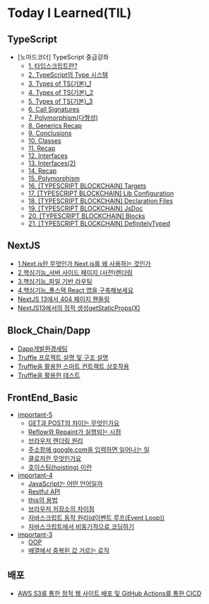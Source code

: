 # Today I Learned(TIL)

## TypeScript
* [노마드코더] TypeScript 중급강좌
  * [1. 타입스크립트란?](https://github.com/yuhyeon99/TIL/blob/master/TypeScript/1.%20%ED%83%80%EC%9E%85%EC%8A%A4%ED%81%AC%EB%A6%BD%ED%8A%B8%EB%9E%80.md)
  * [2. TypeScript의 Type 시스템](https://github.com/yuhyeon99/TIL/blob/master/TypeScript/2.%20TypeScript%20%EC%9D%98%20Type%20%EC%8B%9C%EC%8A%A4%ED%85%9C.md)
  * [3. Types of TS(기본)_1](https://github.com/yuhyeon99/TIL/blob/master/TypeScript/3.%20Types%20of%20TS(%EA%B8%B0%EB%B3%B8)_1.md)
  * [4. Types of TS(기본)_2](https://github.com/yuhyeon99/TIL/blob/master/TypeScript/4.%20Types%20of%20TS(%EA%B8%B0%EB%B3%B8)_2.md)
  * [5. Types of TS(기본)_3](https://github.com/yuhyeon99/TIL/blob/master/TypeScript/5.%20Types%20of%20TS(%EA%B8%B0%EB%B3%B8)_3.md)
  * [6. Call Signatures](https://github.com/yuhyeon99/TIL/blob/master/TypeScript/6.%20Call%20Signatures.md)
  * [7. Polymorphism(다형성)](https://github.com/yuhyeon99/TIL/blob/master/TypeScript/7.%20Polymorphism(%EB%8B%A4%ED%98%95%EC%84%B1).md)
  * [8. Generics Recap](https://github.com/yuhyeon99/TIL/blob/master/TypeScript/8.%20Generics%20Recap.md)
  * [9. Conclusions](https://github.com/yuhyeon99/TIL/blob/master/TypeScript/9.%20Conclusions.md)
  * [10. Classes](https://github.com/yuhyeon99/TIL/blob/master/TypeScript/10.%20Classes.md)
  * [11. Recap](https://github.com/yuhyeon99/TIL/blob/master/TypeScript/11.%20Recap.md)
  * [12. Interfaces](https://github.com/yuhyeon99/TIL/blob/master/TypeScript/12.%20Interfaces.md)
  * [13. Interfaces(2)](https://github.com/yuhyeon99/TIL/blob/master/TypeScript/13.%20Interfaces(2).md)
  * [14. Recap](https://github.com/yuhyeon99/TIL/blob/master/TypeScript/14.%20Recap.md)
  * [15. Polymorphism](https://github.com/yuhyeon99/TIL/blob/master/TypeScript/15.%20Polymorphism.md)
  * [16. [TYPESCRIPT BLOCKCHAIN] Targets](https://github.com/yuhyeon99/TIL/blob/master/TypeScript/16.%20%5BTYPESCRIPT%20BLOCKCHAIN%5D%20Targets.md)
  * [17. [TYPESCRIPT BLOCKCHAIN] Lib Configuration](https://github.com/yuhyeon99/TIL/blob/master/TypeScript/17.%20%5BTYPESCRIPT%20BLOCKCHAIN%5D%20Lib%20Configuration.md)
  * [18. [TYPESCRIPT BLOCKCHAIN] Declaration Files](https://github.com/yuhyeon99/TIL/blob/master/TypeScript/18.%20%5BTYPESCRIPT%20BLOCKCHAIN%5D%20Declaration%20Files.md)
  * [19. [TYPESCRIPT BLOCKCHAIN] JsDoc](https://github.com/yuhyeon99/TIL/blob/master/TypeScript/19.%20%5BTYPESCRIPT%20BLOCKCHAIN%5D%20JsDoc.md)
  * [20. [TYPESCRIPT BLOCKCHAIN] Blocks](https://github.com/yuhyeon99/TIL/blob/master/TypeScript/20.%20%5BTYPESCRIPT%20BLOCKCHAIN%5D%20Blocks.md)
  * [21. [TYPESCRIPT BLOCKCHAIN] DefinitelyTyped](https://github.com/yuhyeon99/TIL/blob/master/TypeScript/21.%20%5BTYPESCRIPT%20BLOCKCHAIN%5D%20DefinitelyTyped.md)

## NextJS
* [1.Next.js란 무엇인가 Next.js를 왜 사용하는 것인가](https://github.com/yuhyeon99/TIL/blob/master/NextJs/1.Next.js%20%EB%9E%80%20%EB%AC%B4%EC%97%87%EC%9D%B8%EA%B0%80%20Next.js%20%EB%A5%BC%20%EC%99%9C%20%EC%82%AC%EC%9A%A9%ED%95%98%EB%8A%94%20%EA%B2%83%EC%9D%B8%EA%B0%80.md)
* [2.핵심기능_서버 사이드 페이지 (사전)렌더링](https://github.com/yuhyeon99/TIL/blob/master/NextJs/2.%ED%95%B5%EC%8B%AC%EA%B8%B0%EB%8A%A5_%EC%84%9C%EB%B2%84%20%EC%82%AC%EC%9D%B4%EB%93%9C%20%ED%8E%98%EC%9D%B4%EC%A7%80%20(%EC%82%AC%EC%A0%84)%20%EB%A0%8C%EB%8D%94%EB%A7%81.md)
* [3.핵심기능_파일 기반 라우팅](https://github.com/yuhyeon99/TIL/blob/master/NextJs/3.%ED%95%B5%EC%8B%AC%EA%B8%B0%EB%8A%A5_%ED%8C%8C%EC%9D%BC%20%EA%B8%B0%EB%B0%98%20%EB%9D%BC%EC%9A%B0%ED%8C%85.md)
* [4.핵심기능_풀스택 React 앱을 구축해보세요](https://github.com/yuhyeon99/TIL/blob/master/NextJs/4.%ED%95%B5%EC%8B%AC%EA%B8%B0%EB%8A%A5_%ED%92%80%EC%8A%A4%ED%83%9D%20React%20%EC%95%B1%EC%9D%84%20%EA%B5%AC%EC%B6%95%ED%95%B4%EB%B3%B4%EC%84%B8%EC%9A%94.md)
* [NextJS 13에서 404 페이지 핸들링](https://github.com/yuhyeon99/TIL/blob/master/NextJs/NextJS%2013%EC%97%90%EC%84%9C%20404%20%ED%8E%98%EC%9D%B4%EC%A7%80%20%ED%95%B8%EB%93%A4%EB%A7%81.md)
* [NextJS13에서의 정적 생성getStaticProps(X)](https://github.com/yuhyeon99/TIL/blob/master/NextJs/NextJS13%EC%97%90%EC%84%9C%EC%9D%98%20%EC%A0%95%EC%A0%81%20%EC%83%9D%EC%84%B1getStaticProps(X).md)

## Block_Chain/Dapp
* [Dapp개발환경세팅](https://github.com/yuhyeon99/TIL/blob/master/Block_Chain/Dapp/Dapp%EA%B0%9C%EB%B0%9C%ED%99%98%EA%B2%BD%EC%84%B8%ED%8C%85.md)
* [Truffle 프로젝트 설명 및 구조 설명](https://github.com/yuhyeon99/TIL/blob/master/Block_Chain/Dapp/Truffle%20%ED%94%84%EB%A1%9C%EC%A0%9D%ED%8A%B8%20%EC%84%A4%EB%AA%85%20%EB%B0%8F%20%EA%B5%AC%EC%A1%B0%20%EC%84%A4%EB%AA%85.md)
* [Truffle을 활용한 스마트 컨트렉트 상호작용](https://github.com/yuhyeon99/TIL/blob/master/Block_Chain/Dapp/Truffle%EC%9D%84%20%ED%99%9C%EC%9A%A9%ED%95%9C%20%EC%8A%A4%EB%A7%88%ED%8A%B8%20%EC%BB%A8%ED%8A%B8%EB%A0%89%ED%8A%B8%20%EC%83%81%ED%98%B8%EC%9E%91%EC%9A%A9.md)
* [Truffle을 활용한 테스트](https://github.com/yuhyeon99/TIL/blob/master/Block_Chain/Dapp/Truffle%EC%9D%84%20%ED%99%9C%EC%9A%A9%ED%95%9C%20%ED%85%8C%EC%8A%A4%ED%8A%B8.md)

## FrontEnd_Basic
* [important-5](https://github.com/yuhyeon99/TIL/tree/master/FrontEnd_Basic/important-5)
  * [GET과 POST의 차이는 무엇인가요](https://github.com/yuhyeon99/TIL/blob/master/FrontEnd_Basic/important-5/GET%EA%B3%BC%20POST%EC%9D%98%20%EC%B0%A8%EC%9D%B4%EB%8A%94%20%EB%AC%B4%EC%97%87%EC%9D%B8%EA%B0%80%EC%9A%94.md)
  * [Reflow와 Repaint가 실행되는 시점](https://github.com/yuhyeon99/TIL/blob/master/FrontEnd_Basic/important-5/Reflow%EC%99%80%20Repaint%EA%B0%80%20%EC%8B%A4%ED%96%89%EB%90%98%EB%8A%94%20%EC%8B%9C%EC%A0%90.md)
  * [브라우저 렌더링 원리](https://github.com/yuhyeon99/TIL/blob/master/FrontEnd_Basic/important-5/%EB%B8%8C%EB%9D%BC%EC%9A%B0%EC%A0%80%20%EB%A0%8C%EB%8D%94%EB%A7%81%20%EC%9B%90%EB%A6%AC.md)
  * [주소창에 google.com을 입력하면 일어나는 일](https://github.com/yuhyeon99/TIL/blob/master/FrontEnd_Basic/important-5/%EC%A3%BC%EC%86%8C%EC%B0%BD%EC%97%90%20google.com%EC%9D%84%20%EC%9E%85%EB%A0%A5%ED%95%98%EB%A9%B4%20%EC%9D%BC%EC%96%B4%EB%82%98%EB%8A%94%20%EC%9D%BC.md)
  * [클로저란 무엇인가요](https://github.com/yuhyeon99/TIL/blob/master/FrontEnd_Basic/important-5/%ED%81%B4%EB%A1%9C%EC%A0%80%EB%9E%80%20%EB%AC%B4%EC%97%87%EC%9D%B8%EA%B0%80%EC%9A%94.md)
  * [호이스팅(hoisting) 이란](https://github.com/yuhyeon99/TIL/blob/master/FrontEnd_Basic/important-5/%ED%98%B8%EC%9D%B4%EC%8A%A4%ED%8C%85(hoisting)%20%EC%9D%B4%EB%9E%80.md)
* [important-4](https://github.com/yuhyeon99/TIL/tree/master/FrontEnd_Basic/important-4)
  * [JavaScript는 어떤 언어일까](https://github.com/yuhyeon99/TIL/blob/master/FrontEnd_Basic/important-4/JavaScript%EB%8A%94%20%EC%96%B4%EB%96%A4%20%EC%96%B8%EC%96%B4%EC%9D%BC%EA%B9%8C.md)
  * [Restful API](https://github.com/yuhyeon99/TIL/blob/master/FrontEnd_Basic/important-4/Restful%20API.md)
  * [this의 용법](https://github.com/yuhyeon99/TIL/blob/master/FrontEnd_Basic/important-4/this%EC%9D%98%20%EC%9A%A9%EB%B2%95.md)
  * [브라우저 저장소의 차이점](https://github.com/yuhyeon99/TIL/blob/master/FrontEnd_Basic/important-4/%EB%B8%8C%EB%9D%BC%EC%9A%B0%EC%A0%80%20%EC%A0%80%EC%9E%A5%EC%86%8C%EC%9D%98%20%EC%B0%A8%EC%9D%B4%EC%A0%90.md)
  * [자바스크립트 동작 원리(d이벤트 루프(Event Loop))](https://github.com/yuhyeon99/TIL/blob/master/FrontEnd_Basic/important-4/%EC%9E%90%EB%B0%94%EC%8A%A4%ED%81%AC%EB%A6%BD%ED%8A%B8%20%EB%8F%99%EC%9E%91%20%EC%9B%90%EB%A6%AC(d%EC%9D%B4%EB%B2%A4%ED%8A%B8%20%EB%A3%A8%ED%94%84(Event%20Loop)).md)
  * [자바스크립트에서 비동기적으로 코딩하기](https://github.com/yuhyeon99/TIL/blob/master/FrontEnd_Basic/important-4/%EC%9E%90%EB%B0%94%EC%8A%A4%ED%81%AC%EB%A6%BD%ED%8A%B8%EC%97%90%EC%84%9C%20%EB%B9%84%EB%8F%99%EA%B8%B0%EC%A0%81%EC%9C%BC%EB%A1%9C%20%EC%BD%94%EB%94%A9%ED%95%98%EA%B8%B0.md)
* [important-3](https://github.com/yuhyeon99/TIL/tree/master/FrontEnd_Basic/important-3)
  * [OOP](https://github.com/yuhyeon99/TIL/blob/master/FrontEnd_Basic/important-3/OOP.md)
  * [배열에서 중복된 값 거르는 로직](https://github.com/yuhyeon99/TIL/blob/master/FrontEnd_Basic/important-3/%EB%B0%B0%EC%97%B4%EC%97%90%EC%84%9C%20%EC%A4%91%EB%B3%B5%EB%90%9C%20%EA%B0%92%20%EA%B1%B0%EB%A5%B4%EB%8A%94%20%EB%A1%9C%EC%A7%81.md)

## 배포
* [AWS S3를 통한 정적 웹 사이트 배포 및 GitHub Actions를 통한 CICD](https://github.com/yuhyeon99/TIL/blob/master/%EB%B0%B0%ED%8F%AC/AWS%20S3%EB%A5%BC%20%ED%86%B5%ED%95%9C%20%EC%A0%95%EC%A0%81%20%EC%9B%B9%20%EC%82%AC%EC%9D%B4%ED%8A%B8%20%EB%B0%B0%ED%8F%AC%20%EB%B0%8F%20GitHub%20Actions%EB%A5%BC%20%ED%86%B5%ED%95%9C%20CICD.md)
